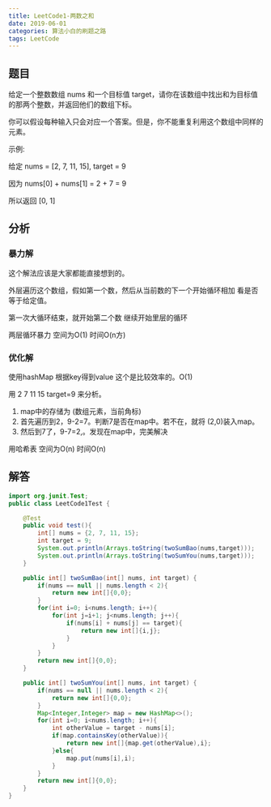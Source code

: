 ```yaml
---
title: LeetCode1-两数之和
date: 2019-06-01
categories: 算法小白的刷题之路
tags: LeetCode
---
```


## 题目
给定一个整数数组 nums 和一个目标值 target，请你在该数组中找出和为目标值的那两个整数，并返回他们的数组下标。

你可以假设每种输入只会对应一个答案。但是，你不能重复利用这个数组中同样的元素。

示例:

给定 nums = [2, 7, 11, 15], target = 9

因为 nums[0] + nums[1] = 2 + 7 = 9

所以返回 [0, 1]

## 分析
### 暴力解
这个解法应该是大家都能直接想到的。

外层遍历这个数组，假如第一个数，然后从当前数的下一个开始循环相加 看是否等于给定值。

第一次大循环结束，就开始第二个数 继续开始里层的循环

两层循环暴力 空间为O(1) 时间O(n方)

### 优化解
使用hashMap 根据key得到value 这个是比较效率的。O(1)

用 2 7 11 15 target=9 来分析。

1. map中的存储为 (数组元素，当前角标)
2. 首先遍历到2，9-2=7。判断7是否在map中。若不在，就将 (2,0)装入map。
3. 然后到7了，9-7=2,。发现在map中，完美解决

用哈希表 空间为O(n) 时间O(n)

## 解答

````java
import org.junit.Test;
public class LeetCode1Test {

	@Test
	public void test(){
		int[] nums = {2, 7, 11, 15};
		int target = 9;
		System.out.println(Arrays.toString(twoSumBao(nums,target)));
		System.out.println(Arrays.toString(twoSumYou(nums,target)));
	}

	public int[] twoSumBao(int[] nums, int target) {
		if(nums == null || nums.length < 2){
			return new int[]{0,0};
		}
		for(int i=0; i<nums.length; i++){
			for(int j=i+1; j<nums.length; j++){
				if(nums[i] + nums[j] == target){
					return new int[]{i,j};
				}
			}
		}
		return new int[]{0,0};
	}

	public int[] twoSumYou(int[] nums, int target) {
		if(nums == null || nums.length < 2){
			return new int[]{0,0};
		}
		Map<Integer,Integer> map = new HashMap<>();
		for(int i=0; i<nums.length; i++){
			int otherValue = target - nums[i];
			if(map.containsKey(otherValue)){
				return new int[]{map.get(otherValue),i};
			}else{
				map.put(nums[i],i);
			}
		}
		return new int[]{0,0};
	}
}


````









